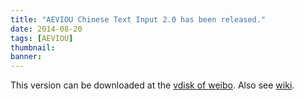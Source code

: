 ```yaml
---
title: "AEVIOU Chinese Text Input 2.0 has been released."
date: 2014-08-20
tags: [AEVIOU]
thumbnail:
banner: 
---
```

This version can be downloaded at the [vdisk of weibo](http://vdisk.weibo.com/s/BK7pjOCcWheWv).  Also see [wiki](http://202.120.40.100/wiki/index.php/Trusted_Cloud_Group:Aeviou). 
